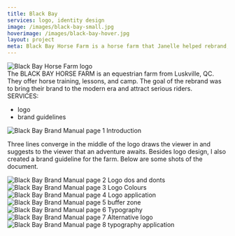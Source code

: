 ```yaml
---
title: Black Bay
services: logo, identity design
image: /images/black-bay-small.jpg
hoverimage: /images/black-bay-hover.jpg
layout: project
meta: Black Bay Horse Farm is a horse farm that Janelle helped rebrand, which included a logo and brand guidelines.
---
```


<img class="img-flex load-hidden" src="{{ site.baseurl }}/images/black-bay-logo.png" alt="Black Bay Horse Farm logo"/>

<div class="grid push-2 project-text">
  <div class="unit xs-1 m-3-4">
  The BLACK BAY HORSE FARM is an equestrian farm from Luskville, QC. They offer horse training, lessons, and camp. The goal of the rebrand was to bring their brand to the modern era and attract serious riders.
  </div>
  <aside class="unit xs-1 m-1-4">
  SERVICES:
    <ul class="list-group pad-t-1-2">
      <li>logo</li>
      <li>brand guidelines</li>
    </ul>
  </aside>
</div>

<img class="img-flex load-hidden drop-shadow push" src="{{ site.baseurl }}/images/black-bay-manual-1.jpg" alt="Black Bay Brand Manual page 1 Introduction"/>

<p class="project-text">Three lines converge in the middle of the logo draws the viewer in and suggests to the viewer that an adventure awaits. Besides logo design, I also created a brand guideline for the farm. Below are some shots of the document.</p>

<img class="img-flex load-hidden drop-shadow push" src="{{ site.baseurl }}/images/black-bay-manual-2.jpg" alt="Black Bay Brand Manual page 2 Logo dos and donts"/>
<img class="img-flex load-hidden drop-shadow push" src="{{ site.baseurl }}/images/black-bay-manual-3.jpg" alt="Black Bay Brand Manual page 3 Logo Colours"/>
<img class="img-flex load-hidden drop-shadow push" src="{{ site.baseurl }}/images/black-bay-manual-4.jpg" alt="Black Bay Brand Manual page 4 Logo application"/>
<img class="img-flex load-hidden drop-shadow push" src="{{ site.baseurl }}/images/black-bay-manual-5.jpg" alt="Black Bay Brand Manual page 5 buffer zone"/>
<img class="img-flex load-hidden drop-shadow push" src="{{ site.baseurl }}/images/black-bay-manual-6.jpg" alt="Black Bay Brand Manual page 6 Typography"/>
<img class="img-flex load-hidden drop-shadow push" src="{{ site.baseurl }}/images/black-bay-manual-7.jpg" alt="Black Bay Brand Manual page 7 Alternative logo"/>
<img class="img-flex load-hidden drop-shadow push" src="{{ site.baseurl }}/images/black-bay-manual-8.jpg" alt="Black Bay Brand Manual page 8 typography application"/>

